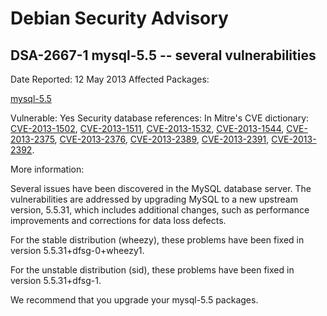 
Debian Security Advisory
========================


DSA-2667-1 mysql-5.5 -- several vulnerabilities
-----------------------------------------------



Date Reported:
12 May 2013
Affected Packages:

[mysql-5.5](https://packages.debian.org/src:mysql-5.5)

Vulnerable:
Yes
Security database references:
In Mitre's CVE dictionary: [CVE-2013-1502](https://security-tracker.debian.org/tracker/CVE-2013-1502), [CVE-2013-1511](https://security-tracker.debian.org/tracker/CVE-2013-1511), [CVE-2013-1532](https://security-tracker.debian.org/tracker/CVE-2013-1532), [CVE-2013-1544](https://security-tracker.debian.org/tracker/CVE-2013-1544), [CVE-2013-2375](https://security-tracker.debian.org/tracker/CVE-2013-2375), [CVE-2013-2376](https://security-tracker.debian.org/tracker/CVE-2013-2376), [CVE-2013-2389](https://security-tracker.debian.org/tracker/CVE-2013-2389), [CVE-2013-2391](https://security-tracker.debian.org/tracker/CVE-2013-2391), [CVE-2013-2392](https://security-tracker.debian.org/tracker/CVE-2013-2392).  

More information:

Several issues have been discovered in the MySQL database server. The
vulnerabilities are addressed by upgrading MySQL to a new upstream
version, 5.5.31, which includes additional changes, such as performance
improvements and corrections for data loss defects.


For the stable distribution (wheezy), these problems have been fixed in
version 5.5.31+dfsg-0+wheezy1.


For the unstable distribution (sid), these problems have been fixed in
version 5.5.31+dfsg-1.


We recommend that you upgrade your mysql-5.5 packages.






